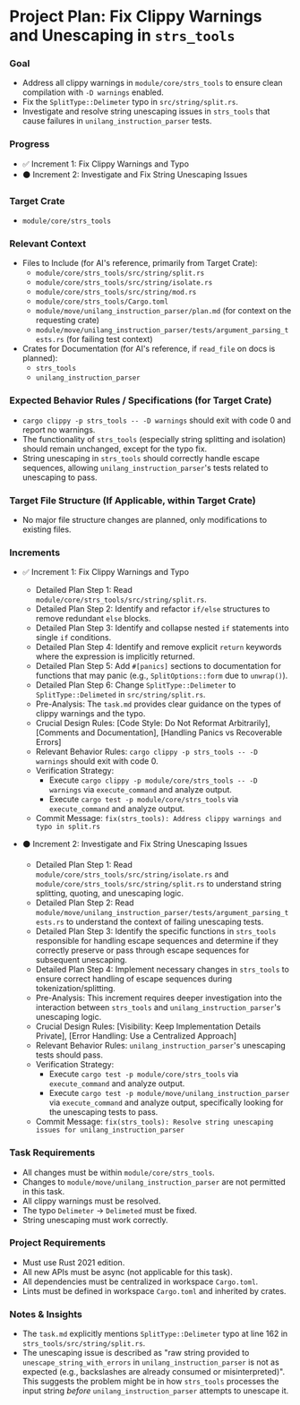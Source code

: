 # Project Plan: Fix Clippy Warnings and Unescaping in `strs_tools`

### Goal
*   Address all clippy warnings in `module/core/strs_tools` to ensure clean compilation with `-D warnings` enabled.
*   Fix the `SplitType::Delimeter` typo in `src/string/split.rs`.
*   Investigate and resolve string unescaping issues in `strs_tools` that cause failures in `unilang_instruction_parser` tests.

### Progress
*   ✅ Increment 1: Fix Clippy Warnings and Typo
*   ⚫ Increment 2: Investigate and Fix String Unescaping Issues

### Target Crate
*   `module/core/strs_tools`

### Relevant Context
*   Files to Include (for AI's reference, primarily from Target Crate):
    *   `module/core/strs_tools/src/string/split.rs`
    *   `module/core/strs_tools/src/string/isolate.rs`
    *   `module/core/strs_tools/src/string/mod.rs`
    *   `module/core/strs_tools/Cargo.toml`
    *   `module/move/unilang_instruction_parser/plan.md` (for context on the requesting crate)
    *   `module/move/unilang_instruction_parser/tests/argument_parsing_tests.rs` (for failing test context)
*   Crates for Documentation (for AI's reference, if `read_file` on docs is planned):
    *   `strs_tools`
    *   `unilang_instruction_parser`

### Expected Behavior Rules / Specifications (for Target Crate)
*   `cargo clippy -p strs_tools -- -D warnings` should exit with code 0 and report no warnings.
*   The functionality of `strs_tools` (especially string splitting and isolation) should remain unchanged, except for the typo fix.
*   String unescaping in `strs_tools` should correctly handle escape sequences, allowing `unilang_instruction_parser`'s tests related to unescaping to pass.

### Target File Structure (If Applicable, within Target Crate)
*   No major file structure changes are planned, only modifications to existing files.

### Increments

*   ✅ Increment 1: Fix Clippy Warnings and Typo
    *   Detailed Plan Step 1: Read `module/core/strs_tools/src/string/split.rs`.
    *   Detailed Plan Step 2: Identify and refactor `if/else` structures to remove redundant `else` blocks.
    *   Detailed Plan Step 3: Identify and collapse nested `if` statements into single `if` conditions.
    *   Detailed Plan Step 4: Identify and remove explicit `return` keywords where the expression is implicitly returned.
    *   Detailed Plan Step 5: Add `#[panics]` sections to documentation for functions that may panic (e.g., `SplitOptions::form` due to `unwrap()`).
    *   Detailed Plan Step 6: Change `SplitType::Delimeter` to `SplitType::Delimeted` in `src/string/split.rs`.
    *   Pre-Analysis: The `task.md` provides clear guidance on the types of clippy warnings and the typo.
    *   Crucial Design Rules: [Code Style: Do Not Reformat Arbitrarily], [Comments and Documentation], [Handling Panics vs Recoverable Errors]
    *   Relevant Behavior Rules: `cargo clippy -p strs_tools -- -D warnings` should exit with code 0.
    *   Verification Strategy:
        *   Execute `cargo clippy -p module/core/strs_tools -- -D warnings` via `execute_command` and analyze output.
        *   Execute `cargo test -p module/core/strs_tools` via `execute_command` and analyze output.
    *   Commit Message: `fix(strs_tools): Address clippy warnings and typo in split.rs`

*   ⚫ Increment 2: Investigate and Fix String Unescaping Issues
    *   Detailed Plan Step 1: Read `module/core/strs_tools/src/string/isolate.rs` and `module/core/strs_tools/src/string/split.rs` to understand string splitting, quoting, and unescaping logic.
    *   Detailed Plan Step 2: Read `module/move/unilang_instruction_parser/tests/argument_parsing_tests.rs` to understand the context of failing unescaping tests.
    *   Detailed Plan Step 3: Identify the specific functions in `strs_tools` responsible for handling escape sequences and determine if they correctly preserve or pass through escape sequences for subsequent unescaping.
    *   Detailed Plan Step 4: Implement necessary changes in `strs_tools` to ensure correct handling of escape sequences during tokenization/splitting.
    *   Pre-Analysis: This increment requires deeper investigation into the interaction between `strs_tools` and `unilang_instruction_parser`'s unescaping logic.
    *   Crucial Design Rules: [Visibility: Keep Implementation Details Private], [Error Handling: Use a Centralized Approach]
    *   Relevant Behavior Rules: `unilang_instruction_parser`'s unescaping tests should pass.
    *   Verification Strategy:
        *   Execute `cargo test -p module/core/strs_tools` via `execute_command` and analyze output.
        *   Execute `cargo test -p module/move/unilang_instruction_parser` via `execute_command` and analyze output, specifically looking for the unescaping tests to pass.
    *   Commit Message: `fix(strs_tools): Resolve string unescaping issues for unilang_instruction_parser`

### Task Requirements
*   All changes must be within `module/core/strs_tools`.
*   Changes to `module/move/unilang_instruction_parser` are not permitted in this task.
*   All clippy warnings must be resolved.
*   The typo `Delimeter` -> `Delimeted` must be fixed.
*   String unescaping must work correctly.

### Project Requirements
*   Must use Rust 2021 edition.
*   All new APIs must be async (not applicable for this task).
*   All dependencies must be centralized in workspace `Cargo.toml`.
*   Lints must be defined in workspace `Cargo.toml` and inherited by crates.

### Notes & Insights
*   The `task.md` explicitly mentions `SplitType::Delimeter` typo at line 162 in `strs_tools/src/string/split.rs`.
*   The unescaping issue is described as "raw string provided to `unescape_string_with_errors` in `unilang_instruction_parser` is not as expected (e.g., backslashes are already consumed or misinterpreted)". This suggests the problem might be in how `strs_tools` processes the input string *before* `unilang_instruction_parser` attempts to unescape it.